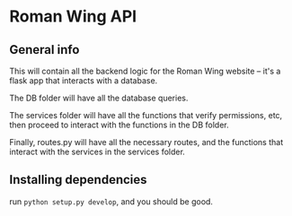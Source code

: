 # Roman Wing API

## General info
This will contain all the backend logic for the Roman Wing website – it's a flask app that interacts with a database.

The DB folder will have all the database queries.

The services folder will have all the functions that verify permissions, etc, then proceed to interact with the functions in the DB folder.

Finally, routes.py will have all the necessary routes, and the functions that interact with the services in the services folder.

## Installing dependencies

run `python setup.py develop`, and you should be good.